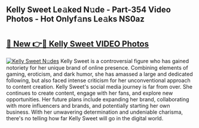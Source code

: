 ## Kelly Sweet Le𝚊ked N𝚞de - Part-354 Video Photos - Hot Onlyf𝚊ns Le𝚊ks NS0az

# <h2><a href="http://ab41576.deff.icu/?id=Kelly+Sweet">🔗 New 👉🔴 Kelly Sweet VIDEO Photos</a></h2>

[![Kelly Sweet N𝚞des](https://i.imgur.com/rIISA9y.gif)](http://ab41576.deff.icu/?id=Kelly+Sweet)
Kelly Sweet is a controversial figure who has gained notoriety for her unique brand of online presence. Combining elements of gaming, eroticism, and dark humor, she has amassed a large and dedicated following, but also faced intense criticism for her unconventional approach to content creation. Kelly Sweet's social media journey is far from over. She continues to create content, engage with her fans, and explore new opportunities. Her future plans include expanding her brand, collaborating with more influencers and brands, and potentially starting her own business. With her unwavering determination and undeniable charisma, there's no telling how far Kelly Sweet will go in the digital world.
